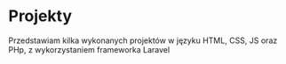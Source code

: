 # Projekty

Przedstawiam kilka wykonanych projektów w języku HTML, CSS, JS oraz PHp, z wykorzystaniem frameworka Laravel
